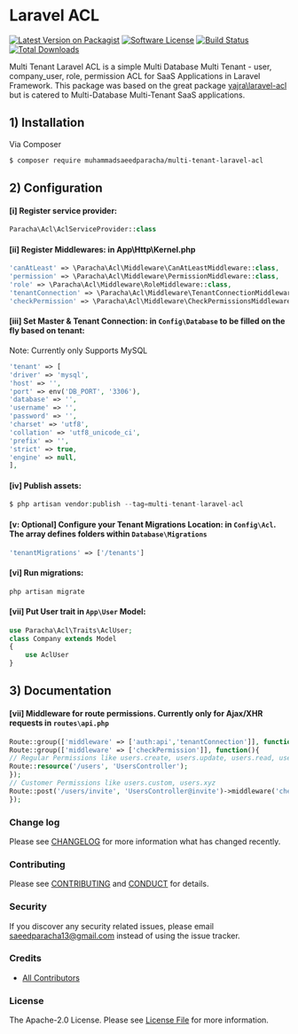 # Laravel ACL

[![Latest Version on Packagist][ico-version]][link-packagist]
[![Software License][ico-license]](LICENSE.md)
[![Build Status][ico-travis]][link-travis]
[![Total Downloads][ico-downloads]][link-downloads]

Multi Tenant Laravel ACL is a simple Multi Database Multi Tenant - user, company_user, role, permission ACL for SaaS Applications in Laravel Framework.
This package was based on the great package [yajra\laravel-acl](https://github.com/yajra/laravel-acl) but is catered to Multi-Database Multi-Tenant SaaS applications.

<!-- ## Documentations -->
<!-- - [Laravel ACL][link-docs] -->

## 1) Installation

Via Composer

``` bash
$ composer require muhammadsaeedparacha/multi-tenant-laravel-acl
```

## 2) Configuration
#### [i] Register service provider:
``` php
Paracha\Acl\AclServiceProvider::class
```

#### [ii] Register Middlewares: in App\Http\Kernel.php
```php
'canAtLeast' => \Paracha\Acl\Middleware\CanAtLeastMiddleware::class,
'permission' => \Paracha\Acl\Middleware\PermissionMiddleware::class,
'role' => \Paracha\Acl\Middleware\RoleMiddleware::class,
'tenantConnection' => \Paracha\Acl\Middleware\TenantConnectionMiddleware::class,
'checkPermission' => \Paracha\Acl\Middleware\CheckPermissionsMiddleware::class,
```

#### [iii] Set Master & Tenant Connection: in `Config\Database` to be filled on the fly based on tenant:
Note: Currently only Supports MySQL
```php
'tenant' => [
'driver' => 'mysql',
'host' => '',
'port' => env('DB_PORT', '3306'),
'database' => '',
'username' => '',
'password' => '',
'charset' => 'utf8',
'collation' => 'utf8_unicode_ci',
'prefix' => '',
'strict' => true,
'engine' => null,
],
```

#### [iv] Publish assets:
```php
$ php artisan vendor:publish --tag=multi-tenant-laravel-acl
```

#### [v: Optional] Configure your Tenant Migrations Location: in `Config\Acl`. The array defines folders within `Database\Migrations`
``` php
'tenantMigrations' => ['/tenants']
```

#### [vi] Run migrations:
```php
php artisan migrate
```

#### [vii] Put User trait in `App\User` Model:
```php
use Paracha\Acl\Traits\AclUser;
class Company extends Model
{
	use AclUser
}
```

## 3) Documentation
#### [vii] Middleware for route permissions. Currently only for Ajax/XHR requests in `routes\api.php`
```php
Route::group(['middleware' => ['auth:api','tenantConnection']], function(){
Route::group(['middleware' => ['checkPermission']], function(){
// Regular Permissions like users.create, users.update, users.read, users.delete, users.report
Route::resource('/users', 'UsersController');
});
// Customer Permissions like users.custom, users.xyz
Route::post('/users/invite', 'UsersController@invite')->middleware('checkPermission:users.custom');
});
```

### Change log

Please see [CHANGELOG](CHANGELOG.md) for more information what has changed recently.

### Contributing

Please see [CONTRIBUTING](CONTRIBUTING.md) and [CONDUCT](CONDUCT.md) for details.

### Security

If you discover any security related issues, please email saeedparacha13@gmail.com instead of using the issue tracker.

### Credits

- [All Contributors][link-contributors]

### License

The Apache-2.0 License. Please see [License File](LICENSE.md) for more information.

[ico-version]: https://img.shields.io/packagist/v/muhammadsaeedparacha/multi-tenant-laravel-acl.svg?style=flat-square
[ico-license]: https://img.shields.io/badge/Liscence-Apache--2.0-brightgreen.svg?style=flat-square
[ico-travis]: https://img.shields.io/travis/muhammadsaeedparacha/multi-tenant-laravel-acl/master.svg?style=flat-square
[ico-downloads]: https://img.shields.io/packagist/dt/muhammadsaeedparacha/multi-tenant-laravel-acl.svg?style=flat-square

[link-packagist]: https://packagist.org/packages/muhammadsaeedparacha/multi-tenant-laravel-acl
[link-travis]: https://travis-ci.org/muhammadsaeedparacha/multi-tenant-laravel-acl
[link-downloads]: https://packagist.org/packages/muhammadsaeedparacha/multi-tenant-laravel-acl
[link-author]: https://github.com/muhammadsaeedparacha
[link-contributors]: ../../contributors
[link-docs]: https://yajrabox.com/docs/laravel-acl/3.0